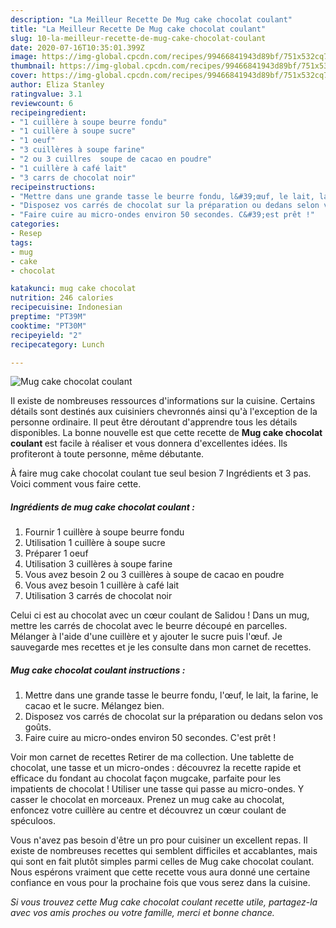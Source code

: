 ```yaml
---
description: "La Meilleur Recette De Mug cake chocolat coulant"
title: "La Meilleur Recette De Mug cake chocolat coulant"
slug: 10-la-meilleur-recette-de-mug-cake-chocolat-coulant
date: 2020-07-16T10:35:01.399Z
image: https://img-global.cpcdn.com/recipes/99466841943d89bf/751x532cq70/mug-cake-chocolat-coulant-photo-principale-de-la-recette.jpg
thumbnail: https://img-global.cpcdn.com/recipes/99466841943d89bf/751x532cq70/mug-cake-chocolat-coulant-photo-principale-de-la-recette.jpg
cover: https://img-global.cpcdn.com/recipes/99466841943d89bf/751x532cq70/mug-cake-chocolat-coulant-photo-principale-de-la-recette.jpg
author: Eliza Stanley
ratingvalue: 3.1
reviewcount: 6
recipeingredient:
- "1 cuillère à soupe beurre fondu"
- "1 cuillère à soupe sucre"
- "1 oeuf"
- "3 cuillères à soupe farine"
- "2 ou 3 cuillres  soupe de cacao en poudre"
- "1 cuillère à café lait"
- "3 carrs de chocolat noir"
recipeinstructions:
- "Mettre dans une grande tasse le beurre fondu, l&#39;œuf, le lait, la farine, le cacao et le sucre. Mélangez bien."
- "Disposez vos carrés de chocolat sur la préparation ou dedans selon vos goûts."
- "Faire cuire au micro-ondes environ 50 secondes. C&#39;est prêt !"
categories:
- Resep
tags:
- mug
- cake
- chocolat

katakunci: mug cake chocolat 
nutrition: 246 calories
recipecuisine: Indonesian
preptime: "PT39M"
cooktime: "PT30M"
recipeyield: "2"
recipecategory: Lunch

---
```



![Mug cake chocolat coulant](https://img-global.cpcdn.com/recipes/99466841943d89bf/751x532cq70/mug-cake-chocolat-coulant-photo-principale-de-la-recette.jpg)

Il existe de nombreuses ressources d'informations sur la cuisine. Certains détails sont destinés aux cuisiniers chevronnés ainsi qu'à l'exception de la personne ordinaire. Il peut être déroutant d'apprendre tous les détails disponibles. La bonne nouvelle est que cette recette de <strong> Mug cake chocolat coulant </strong> est facile à réaliser et vous donnera d'excellentes idées. Ils profiteront à toute personne, même débutante.

<!--inarticleads1-->

À faire mug cake chocolat coulant tue seul besion 7 Ingrédients et 3 pas. Voici comment vous faire cette.

##### Ingrédients de mug cake chocolat coulant :

1. Fournir 1 cuillère à soupe beurre fondu
1. Utilisation 1 cuillère à soupe sucre
1. Préparer 1 oeuf
1. Utilisation 3 cuillères à soupe farine
1. Vous avez besoin 2 ou 3 cuillères à soupe de cacao en poudre
1. Vous avez besoin 1 cuillère à café lait
1. Utilisation 3 carrés de chocolat noir


Celui ci est au chocolat avec un cœur coulant de Salidou ! Dans un mug, mettre les carrés de chocolat avec le beurre découpé en parcelles. Mélanger à l&#39;aide d&#39;une cuillère et y ajouter le sucre puis l&#39;œuf. Je sauvegarde mes recettes et je les consulte dans mon carnet de recettes. 

<!--inarticleads2-->

##### Mug cake chocolat coulant instructions :

1. Mettre dans une grande tasse le beurre fondu, l&#39;œuf, le lait, la farine, le cacao et le sucre. Mélangez bien.
1. Disposez vos carrés de chocolat sur la préparation ou dedans selon vos goûts.
1. Faire cuire au micro-ondes environ 50 secondes. C&#39;est prêt !


Voir mon carnet de recettes Retirer de ma collection. Une tablette de chocolat, une tasse et un micro-ondes : découvrez la recette rapide et efficace du fondant au chocolat façon mugcake, parfaite pour les impatients de chocolat ! Utiliser une tasse qui passe au micro-ondes. Y casser le chocolat en morceaux. Prenez un mug cake au chocolat, enfoncez votre cuillère au centre et découvrez un cœur coulant de spéculoos. 

<!--inarticleads1-->

<p>
Vous n'avez pas besoin d'être un pro pour cuisiner un excellent repas. Il existe de nombreuses recettes qui semblent difficiles et accablantes, mais qui sont en fait plutôt simples parmi celles de Mug cake chocolat coulant. Nous espérons vraiment que cette recette vous aura donné une certaine confiance en vous pour la prochaine fois que vous serez dans la cuisine.
</p>

<p>
<i>Si vous trouvez cette Mug cake chocolat coulant recette utile, partagez-la avec vos amis proches ou votre famille, merci et bonne chance.</i>
</p>
